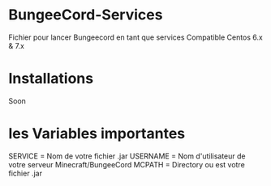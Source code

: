 # BungeeCord-Services
Fichier pour lancer Bungeecord en tant que services Compatible Centos 6.x &amp; 7.x

# Installations
Soon

# les Variables importantes
 SERVICE = Nom de votre fichier .jar
 USERNAME =  Nom d'utilisateur de votre serveur Minecraft/BungeeCord
 MCPATH = Directory ou est votre fichier .jar
 